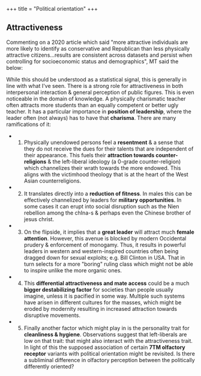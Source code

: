 +++
title = "Political orientation"
+++

## Attractiveness
Commenting on a 2020 article which said "more attractive individuals are more likely to identify as conservative and Republican than less physically attractive citizens...results are consistent across datasets and  persist when controlling for socioeconomic status and demographics", MT said the below:

While this should be understood as a statistical signal, this is generally in line with what I've seen. There is a strong role for attractiveness in both interpersonal interaction & general perception of public figures. This is even noticeable in the domain of knowledge. A physically charismatic teacher often attracts more students than an equally competent or better ugly teacher. It has a particular importance in **position of leadership**, where the leader often (not always) has to have that **charisma**. There are many ramifications of it: 

- 1. Physically unendowed persons feel a **resentment** & a sense that they do not receive the dues for their talents that are independent of their appearance. This fuels their **attraction towards counter-religions** & the left-liberal ideology (a 0-grade counter-religion) which channelizes their wrath towards the more endowed. This aligns with the victimhood theology that is at the heart of the West Asian counterreligions. 
- 2. It translates directly into a **reduction of fitness**. In males this can be effectively channelized by leaders for **military opportunities**. In some cases it can erupt into social disruption such as the Nien rebellion among the chIna-s & perhaps even the Chinese brother of jesus christ. 
- 3. On the flipside, it implies that a **great leader** will attract much **female attention**. However, this avenue is blocked by modern Occidental prudery & enforcement of monogamy. Thus, it results in powerful leaders in western and western-inspired countries often being dragged down for sexual exploits; e.g. Bill Clinton in USA. That in turn selects for a more "boring" ruling class which might not be able to inspire unlike the more organic ones. 
- 4. This **differential attractiveness and mate access** could be a much **bigger destabilizing factor** for societies than people usually imagine, unless it is pacified in some way. Multiple such systems have arisen in different cultures for the masses, which might be eroded by modernity resulting in increased attraction towards disruptive movements. 
- 5. Finally another factor which might play in is the personality trait for **cleanliness & hygiene**. Observations suggest that left-liberals are low on that trait: that might also interact with the attractiveness trait. In light of this the supposed association of certain **7TM olfactory receptor** variants with political orientation might be revisited. Is there a subliminal difference in olfactory perception between the politically differently oriented? 
